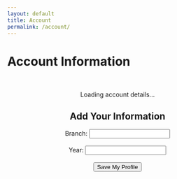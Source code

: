 ```yaml
---
layout: default
title: Account
permalink: /account/
---
```


# Account Information

<div id="account-info" style="text-align:center; margin-top:50px;">
  <p>Loading account details...</p>

  <form id="profile-form">
  <h2>Add Your Information</h2>
  <label for="branch">Branch:</label>
  <input type="text" id="branch" name="branch" required>
  <br><br>
  <label for="year">Year:</label>
  <input type="number" id="year" name="year" required>
  <br><br>
  <button type="submit">Save My Profile</button>
</form>
</div>

<script>
  loadUserInfo("account-info");
</script>


